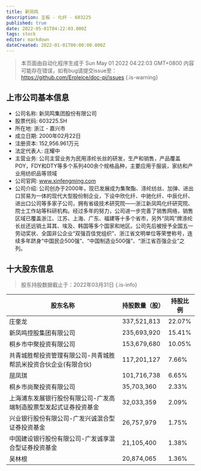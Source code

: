 ```yaml
---
title: 新凤鸣
description: 主板 - 化纤 - 603225
published: true
date: 2022-05-01T04:22:03.000Z
tags: stock
editor: markdown
dateCreated: 2022-01-01T00:00:00.000Z
---
```


> 本页面由自动化程序生成于 Sun May 01 2022 04:22:03 GMT+0800
> 内容可能存在错误，如有bug请提交issue至：https://github.com/Eroleice/doc-pi/issues
{.is-warning}

## 上市公司基本信息
- 公司名称: 新凤鸣集团股份有限公司
- 股票代码: 603225.SH
- 所在地: 浙江 - 嘉兴市
- 成立日期: 2000年02月22日
- 注册资本: 152,956.961万元
- 法定代表人: 庄耀中
- 主营业务: 公司主营业务为民用涤纶长丝的研发，生产和销售，产品覆盖POY，FDY和DTY等多个系列400余个规格品种，主要应用于服装，家纺和产业用纺织品等领域
- 公司官网: www.xinfengming.com
- 公司介绍: 公司创办于2000年，现已发展成为集聚酯、涤纶纺丝、加弹、进出口贸易为一体的现代大型股份制企业，下设中欣化纤、中驰化纤、中辰化纤、进出口公司等多家子公司，拥有省级技术研究院——浙江新凤鸣化纤研究院、院士工作站等科研机构。经过多年的努力，公司进一步完善了销售网络，销售区域已覆盖浙江、江苏、上海、广东、福建等十多个省市，另外“凤鸣”牌涤纶长丝还远销土耳其、埃及、韩国等多个国家和地区。公司先后被授予全国五一劳动奖状、全国非公企业“双强百佳党组织”、浙江省文明单位等荣誉称号，连续多年跻身“中国民企500强”、“中国制造业500强”、“浙江省百强企业”之列。


## 十大股东信息
> 股东持股数据截止于：2022年03月31日
{.is-info}

| 股东名称 | 持股数量（股） | 持股比例 |
| --- | --- | --- |
| 庄奎龙 | 337,521,813 | 22.07% |
| 新凤鸣控股集团有限公司 | 235,693,920 | 15.41% |
| 桐乡市中聚投资有限公司 | 153,679,680 | 10.05% |
| 共青城胜帮投资管理有限公司-共青城胜帮凯米投资合伙企业(有限合伙) | 117,201,127 | 7.66% |
| 屈凤琪 | 101,716,738 | 6.65% |
| 桐乡市尚聚投资有限公司 | 35,703,360 | 2.33% |
| 上海浦东发展银行股份有限公司-广发高端制造股票型发起式证券投资基金 | 32,033,359 | 2.09% |
| 兴业银行股份有限公司-广发兴诚混合型证券投资基金 | 26,757,979 | 1.75% |
| 中国建设银行股份有限公司-广发诚享混合型证券投资基金 | 21,105,400 | 1.38% |
| 吴林根 | 20,874,065 | 1.36% |




